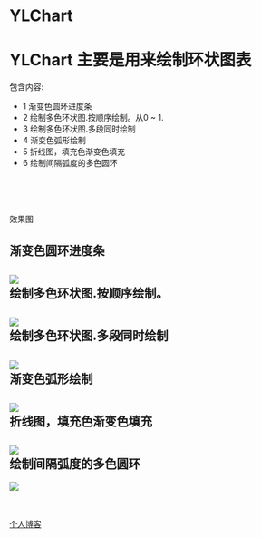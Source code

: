 # YLChart
YLChart  主要是用来绘制环状图表
===
包含内容:<br> 
* 1 渐变色圆环进度条<br>
* 2 绘制多色环状图.按顺序绘制。从0 ~ 1.<br>
* 3 绘制多色环状图.多段同时绘制<br>
* 4 渐变色弧形绘制<br>
* 5 折线图，填充色渐变色填充<br>
* 6 绘制间隔弧度的多色圆环<br>
<br>
<br>
<br>

效果图
##

渐变色圆环进度条 <br>
-----
 ![](https://github.com/lele9096/YLChart/raw/master/imageSource/demoImg_1.png)
 <br>
绘制多色环状图.按顺序绘制。 <br>
-----
![](https://github.com/lele9096/YLChart/raw/master/imageSource/demoImg_2.png)
<br>
绘制多色环状图.多段同时绘制 <br>
-----
![](https://github.com/lele9096/YLChart/raw/master/imageSource/demoImg_3.png)
<br>
渐变色弧形绘制 <br>
-----
![](https://github.com/lele9096/YLChart/raw/master/imageSource/demoImg_4.png)
<br>
折线图，填充色渐变色填充 <br>
-----
![](https://github.com/lele9096/YLChart/raw/master/imageSource/demoImg_5.png)
<br>
绘制间隔弧度的多色圆环 <br>
-----
![](https://github.com/lele9096/YLChart/raw/master/imageSource/demoImg_6.png)
<br>
<br>
<br>




[个人博客](http://blog.csdn.net/lele9096_bk )


